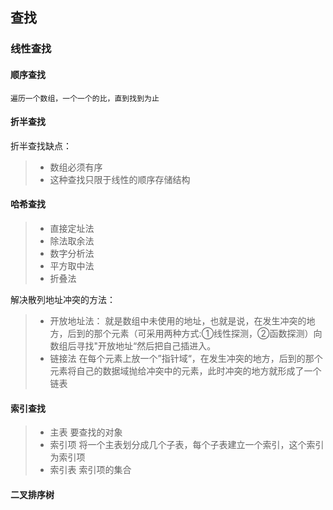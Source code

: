 查找
------

### 线性查找
#### 顺序查找
	遍历一个数组，一个一个的比，直到找到为止
	
#### 折半查找
折半查找缺点：
>* 数组必须有序
>* 这种查找只限于线性的顺序存储结构
	
#### 哈希查找
>* 直接定址法
>* 除法取余法
>* 数字分析法
>* 平方取中法
>* 折叠法

解决散列地址冲突的方法：
>* 开放地址法：
	就是数组中未使用的地址，也就是说，在发生冲突的地方，后到的那个元素（可采用两种方式:①线性探测，②函数探测）向数组后寻找"开放地址“然后把自己插进入。
>* 链接法
	在每个元素上放一个”指针域“，在发生冲突的地方，后到的那个元素将自己的数据域抛给冲突中的元素，此时冲突的地方就形成了一个链表
			
#### 索引查找
>* 主表   要查找的对象
>* 索引项 将一个主表划分成几个子表，每个子表建立一个索引，这个索引为索引项
>* 索引表 索引项的集合
	
#### 二叉排序树
